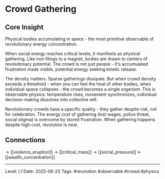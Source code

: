 # Crowd Gathering

## Core Insight
Physical bodies accumulating in space - the most primitive observable of revolutionary energy concentration.

When social energy reaches critical levels, it manifests as physical gathering. Like iron filings to a magnet, bodies are drawn to centers of revolutionary potential. The crowd is not just people - it's accumulated frustration made visible, potential energy seeking kinetic release.

The density matters. Sparse gatherings dissipate. But when crowd density exceeds a threshold - when you can feel the heat of other bodies, when individual space collapses - the crowd becomes a single organism. This is observable physics: temperature rises, movement synchronizes, individual decision-making dissolves into collective will.

Revolutionary crowds have a specific quality - they gather despite risk, not for celebration. The energy cost of gathering (lost wages, police threat, social stigma) is overcome by stored frustration. When gathering happens despite high cost, revolution is near.

## Connections
→ [[violence_eruption]]
→ [[critical_mass]]
→ [[social_pressure]]
← [[wealth_concentration]]

---
Level: L1
Date: 2025-06-23
Tags: #revolution #observable #crowd #physics